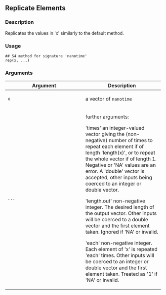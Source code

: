 ## Replicate Elements

### Description

Replicates the values in 'x' similarly to the default method.

### Usage

    ## S4 method for signature 'nanotime'
    rep(x, ...)

### Arguments

<table data-summary="R argblock">
<colgroup>
<col style="width: 50%" />
<col style="width: 50%" />
</colgroup>
<thead>
<tr class="header">
<th>Argument</th>
<th>Description</th>
</tr>
</thead>
<tbody>
<tr class="odd" data-valign="top">
<td><code>x</code></td>
<td><p>a vector of <code>nanotime</code></p></td>
</tr>
<tr class="even" data-valign="top">
<td><code>...</code></td>
<td><p>further arguments:</p>
<p>'times' an integer-valued vector giving the (non-negative) number of times to repeat each element if of length 'length(x)', or to repeat the whole vector if of length 1. Negative or 'NA' values are an error. A 'double' vector is accepted, other inputs being coerced to an integer or double vector.</p>
<p>'length.out' non-negative integer. The desired length of the output vector. Other inputs will be coerced to a double vector and the first element taken. Ignored if 'NA' or invalid.</p>
<p>'each' non-negative integer. Each element of 'x' is repeated 'each' times. Other inputs will be coerced to an integer or double vector and the first element taken. Treated as '1' if 'NA' or invalid.</p></td>
</tr>
</tbody>
</table>
